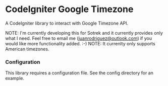 CodeIgniter Google Timezone
======================
A CodeIgniter library to interact with Google Timezone API.

NOTE: I'm currently developing this for Sotrek and it currently provides only what I need. Feel free to email me (juanrodriguez@outlook.com) if you would like more functionality added. :-)
NOTE: It currenlty only supports American timezones.

### Configuration
This library requires a configuration file. See the config directory for an example.
